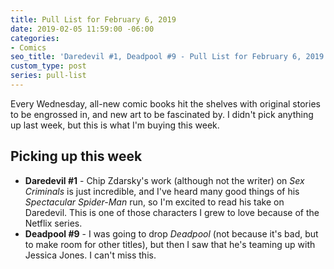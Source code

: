 ```yaml
---
title: Pull List for February 6, 2019
date: 2019-02-05 11:59:00 -06:00
categories:
- Comics
seo_title: 'Daredevil #1, Deadpool #9 - Pull List for February 6, 2019'
custom_type: post
series: pull-list
---
```


Every Wednesday, all-new comic books hit the shelves with original stories to be engrossed in, and new art to be fascinated by. I didn't pick anything up last week, but this is what I'm buying this week.

## Picking up this week

- **Daredevil #1** - Chip Zdarsky's work (although not the writer) on *Sex Criminals* is just incredible, and I've heard many good things of his *Spectacular Spider-Man* run, so I'm excited to read his take on Daredevil. This is one of those characters I grew to love because of the Netflix series.
- **Deadpool #9** - I was going to drop *Deadpool* (not because it's bad, but to make room for other titles), but then I saw that he's teaming up with Jessica Jones. I can't miss this.
